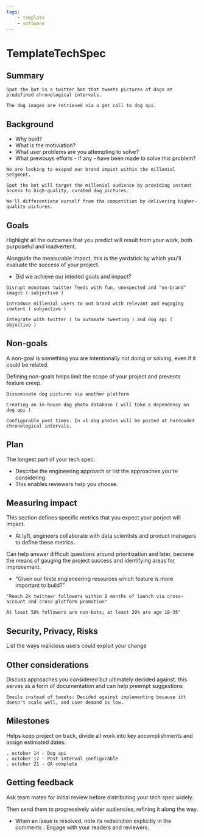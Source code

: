 ```yaml
---
tags: 
    - template
    - software
---
```

# TemplateTechSpec

## Summary

```text
Spot the bot is a twitter bot that tweets pictures of dogs at predefined chronological intervals. 

The dog images are retrieved via a get call to dog api.
```

## Background

* Why buid?
* What is the motiviation?
* What user problems are you attempting to solve?
* What previouys efforts - if any - have been made to solve this problem?

```text
We are looking to exapnd our brand impint within the millenial setgment. 

Spot the bot will target the millenial audience by providing instant access to high-quality, curated dog pictures. 

We'll differentiate ourself from the competition by delivering higher-quality pictures.
```

## Goals

Highlight all the outcames that you predict will result from your work, both purposeful and inadvertent.

Alongside the measurable impact, this is the yardstick by which you'll evaluate the success of your project.

* Did we achieve our inteded goals and impact?

```text
Disrupt monotous twitter feeds with fun, unexpected and "on-brand" images ( subjective )

Introduce millenial users to out brand with relevant and engaging content ( subjective )

Integrate with twitter ( to automate tweeting ) and dog api ( objective )
```

## Non-goals

A non-goal is something you are intentionally not doing or solving, even if it could be related.

Defining non-goals helps limit the scope of your project and prevents feature creep.

```text
Disseminate dog pictures via another platform 

Creating an in-house dog photo database ( will take a dependency on dog api )

Configurable post times: In v1 dog photos will be posted at hardcoded chronological intervals. 
```

## Plan

 The longest part of your tech spec.

* Describe the engineering approach or list the approaches you're considering.
* This enables reviewers help you choose.

## Measuring impact

This section defines specific metrics that you expect your porject will impact.

* At lyft, engineers collaborate with data scientists and product managers to define these metrics.

Can help answer difficult questions around prioritization and later, become the means of gauging the project success and identifying areas for improvement.

* "Given our finite engieneering resources which feature is more important to build?"

```text
"Reach 2k twittewr followers within 2 months of launch via cross-account and cross-platform promotion"

At least 50% followers are non-bots; at least 20% are age 18-35"
```

## Security, Privacy, Risks

List the ways malicious users could exploit your change

## Other considerations

Discuss approaches you considered but ultimately decided against. this serves as a form of documentation and can help preempt suggestions

```text
Emails instead of tweets: Decided against implementing because itt doesn't scale well, and user demand is low.
```

## Milestones

Helps keep project on track, divide all work into key accomplishments and assign estimated dates.

```text
. october 14 - Dog api
. october 17 - Post interval configurable
. october 21 - QA complete 
```

## Getting feedback

Ask team mates for initial review before distributing your tech spec widely.

Then send them to progressively wider audiencies, refining it along the way.

* When an issue is resolved, note its redsolution explicitly in the comments : Engage with your readers and reviewers.

